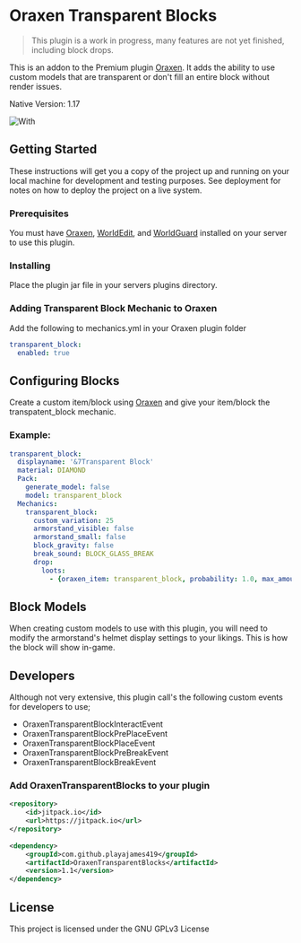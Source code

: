 # Oraxen Transparent Blocks

> This plugin is a work in progress, many features are not yet finished, including block drops.

This is an addon to the Premium plugin [Oraxen](https://github.com/oraxen/Oraxen). It adds the ability to use custom models that are transparent or don't fill an entire block without render issues.

Native Version: 1.17

![With](https://i.imgur.com/JXxGKBj.png)

## Getting Started

These instructions will get you a copy of the project up and running on your local machine for development and testing purposes. See deployment for notes on how to deploy the project on a live system.

### Prerequisites

You must have [Oraxen](https://github.com/oraxen/Oraxen), [WorldEdit](https://github.com/EngineHub/WorldEdit), and [WorldGuard](https://github.com/EngineHub/WorldGuard) installed on your server to use this plugin.

### Installing

Place the plugin jar file in your servers plugins directory.

### Adding Transparent Block Mechanic to Oraxen

Add the following to mechanics.yml in your Oraxen plugin folder

```yaml
transparent_block:
  enabled: true
```

## Configuring Blocks

Create a custom item/block using [Oraxen](https://github.com/oraxen/Oraxen) and give your item/block the transpatent_block mechanic.

### Example:

```yaml
transparent_block:
  displayname: '&7Transparent Block'
  material: DIAMOND
  Pack:
    generate_model: false
    model: transparent_block
  Mechanics:
    transparent_block:
      custom_variation: 25
      armorstand_visible: false
      armorstand_small: false
      block_gravity: false
      break_sound: BLOCK_GLASS_BREAK
      drop:
        loots:
          - {oraxen_item: transparent_block, probability: 1.0, max_amount: 1}
```

## Block Models

When creating custom models to use with this plugin, you will need to modify the armorstand's helmet display settings to your likings. This is how the block will show in-game.

## Developers

Although not very extensive, this plugin call's the following custom events for developers to use;

* OraxenTransparentBlockInteractEvent
* OraxenTransparentBlockPrePlaceEvent
* OraxenTransparentBlockPlaceEvent
* OraxenTransparentBlockPreBreakEvent
* OraxenTransparentBlockBreakEvent

### Add OraxenTransparentBlocks to your plugin

```xml
<repository>
    <id>jitpack.io</id>
    <url>https://jitpack.io</url>
</repository>
  
<dependency>
    <groupId>com.github.playajames419</groupId>
    <artifactId>OraxenTransparentBlocks</artifactId>
    <version>1.1</version>
</dependency>
```

## License

This project is licensed under the GNU GPLv3 License
